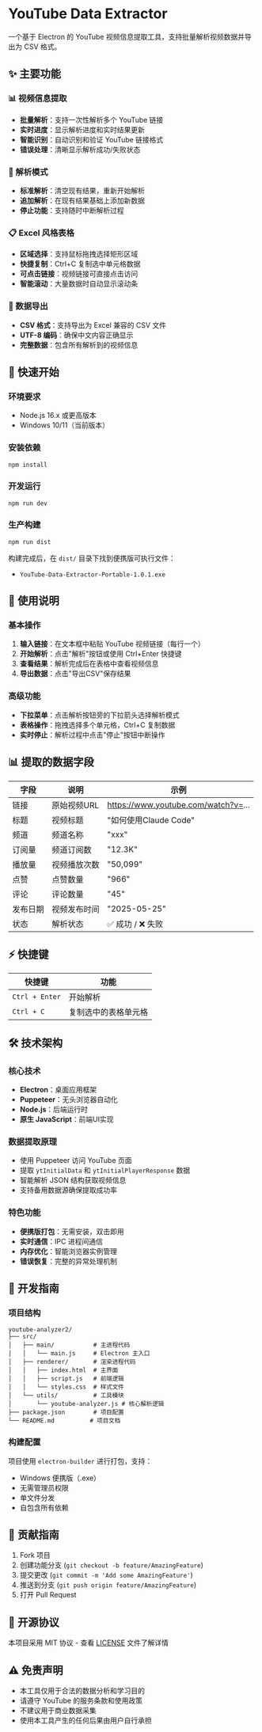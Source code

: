 # YouTube Data Extractor

一个基于 Electron 的 YouTube 视频信息提取工具，支持批量解析视频数据并导出为 CSV 格式。

## ✨ 主要功能

### 📊 视频信息提取
- **批量解析**：支持一次性解析多个 YouTube 链接
- **实时进度**：显示解析进度和实时结果更新
- **智能识别**：自动识别和验证 YouTube 链接格式
- **错误处理**：清晰显示解析成功/失败状态

### 🎯 解析模式
- **标准解析**：清空现有结果，重新开始解析
- **追加解析**：在现有结果基础上添加新数据
- **停止功能**：支持随时中断解析过程

### 📋 Excel 风格表格
- **区域选择**：支持鼠标拖拽选择矩形区域
- **快捷复制**：Ctrl+C 复制选中单元格数据
- **可点击链接**：视频链接可直接点击访问
- **智能滚动**：大量数据时自动显示滚动条

### 💾 数据导出
- **CSV 格式**：支持导出为 Excel 兼容的 CSV 文件
- **UTF-8 编码**：确保中文内容正确显示
- **完整数据**：包含所有解析到的视频信息

## 🚀 快速开始

### 环境要求
- Node.js 16.x 或更高版本
- Windows 10/11（当前版本）

### 安装依赖
```bash
npm install
```

### 开发运行
```bash
npm run dev
```

### 生产构建
```bash
npm run dist
```

构建完成后，在 `dist/` 目录下找到便携版可执行文件：
- `YouTube-Data-Extractor-Portable-1.0.1.exe`

## 📝 使用说明

### 基本操作
1. **输入链接**：在文本框中粘贴 YouTube 视频链接（每行一个）
2. **开始解析**：点击"解析"按钮或使用 Ctrl+Enter 快捷键
3. **查看结果**：解析完成后在表格中查看视频信息
4. **导出数据**：点击"导出CSV"保存结果

### 高级功能
- **下拉菜单**：点击解析按钮旁的下拉箭头选择解析模式
- **表格操作**：拖拽选择多个单元格，Ctrl+C 复制数据
- **实时停止**：解析过程中点击"停止"按钮中断操作

## 📊 提取的数据字段

| 字段 | 说明 | 示例 |
|------|------|------|
| 链接 | 原始视频URL | https://www.youtube.com/watch?v=... |
| 标题 | 视频标题 | "如何使用Claude Code" |
| 频道 | 频道名称 | "xxx" |
| 订阅量 | 频道订阅数 | "12.3K" |
| 播放量 | 视频播放次数 | "50,099" |
| 点赞 | 点赞数量 | "966" |
| 评论 | 评论数量 | "45" |
| 发布日期 | 视频发布时间 | "2025-05-25" |
| 状态 | 解析状态 | ✅ 成功 / ❌ 失败 |

## ⚡ 快捷键

| 快捷键 | 功能 |
|--------|------|
| `Ctrl + Enter` | 开始解析 |
| `Ctrl + C` | 复制选中的表格单元格 |

## 🛠️ 技术架构

### 核心技术
- **Electron**：桌面应用框架
- **Puppeteer**：无头浏览器自动化
- **Node.js**：后端运行时
- **原生 JavaScript**：前端UI实现

### 数据提取原理
- 使用 Puppeteer 访问 YouTube 页面
- 提取 `ytInitialData` 和 `ytInitialPlayerResponse` 数据
- 智能解析 JSON 结构获取视频信息
- 支持备用数据源确保提取成功率

### 特色功能
- **便携版打包**：无需安装，双击即用
- **实时通信**：IPC 进程间通信
- **内存优化**：智能浏览器实例管理
- **错误恢复**：完整的异常处理机制

## 🔧 开发指南

### 项目结构
```
youtube-analyzer2/
├── src/
│   ├── main/           # 主进程代码
│   │   └── main.js     # Electron 主入口
│   ├── renderer/       # 渲染进程代码
│   │   ├── index.html  # 主界面
│   │   ├── script.js   # 前端逻辑
│   │   └── styles.css  # 样式文件
│   └── utils/          # 工具模块
│       └── youtube-analyzer.js # 核心解析逻辑
├── package.json        # 项目配置
└── README.md          # 项目文档
```

### 构建配置
项目使用 `electron-builder` 进行打包，支持：
- Windows 便携版（.exe）
- 无需管理员权限
- 单文件分发
- 自包含所有依赖

## 🤝 贡献指南

1. Fork 项目
2. 创建功能分支 (`git checkout -b feature/AmazingFeature`)
3. 提交更改 (`git commit -m 'Add some AmazingFeature'`)
4. 推送到分支 (`git push origin feature/AmazingFeature`)
5. 打开 Pull Request

## 📄 开源协议

本项目采用 MIT 协议 - 查看 [LICENSE](LICENSE) 文件了解详情

## ⚠️ 免责声明

- 本工具仅用于合法的数据分析和学习目的
- 请遵守 YouTube 的服务条款和使用政策
- 不建议用于商业数据采集
- 使用本工具产生的任何后果由用户自行承担
